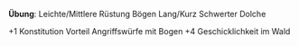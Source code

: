 
**Übung**:
Leichte/Mittlere Rüstung
Bögen
Lang/Kurz Schwerter
Dolche

+1 Konstitution
Vorteil Angriffswürfe mit Bogen
+4 Geschicklichkeit im Wald
